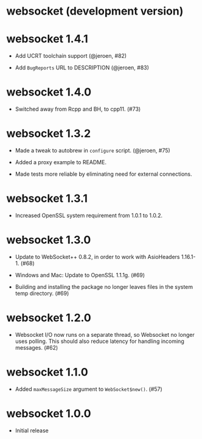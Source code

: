 # websocket (development version)

# websocket 1.4.1

* Add UCRT toolchain support (@jeroen, #82)

* Add `BugReports` URL to DESCRIPTION (@jeroen, #83)

# websocket 1.4.0

* Switched away from Rcpp and BH, to cpp11. (#73)

# websocket 1.3.2

* Made a tweak to autobrew in `configure` script. (@jeroen, #75)

* Added a proxy example to README.

* Made tests more reliable by eliminating need for external connections.

# websocket 1.3.1

* Increased OpenSSL system requirement from 1.0.1 to 1.0.2.

# websocket 1.3.0

* Update to WebSocket++ 0.8.2, in order to work with AsioHeaders 1.16.1-1. (#68)

* Windows and Mac: Update to OpenSSL 1.1.1g. (#69)

* Building and installing the package no longer leaves files in the system temp directory. (#69)

# websocket 1.2.0

* Websocket I/O now runs on a separate thread, so Websocket no longer uses polling. This should also reduce latency for handling incoming messages. (#62)

# websocket 1.1.0

* Added `maxMessageSize` argument to `WebSocket$new()`. (#57)

# websocket 1.0.0

* Initial release
